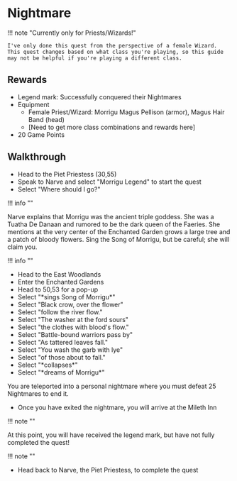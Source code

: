 # Nightmare

!!! note "Currently only for Priests/Wizards!"

    I've only done this quest from the perspective of a female Wizard. This quest changes based on what class you're playing, so this guide may not be helpful if you're playing a different class.

## Rewards

- Legend mark: Successfully conquered their Nightmares
- Equipment
    - Female Priest/Wizard: Morrigu Magus Pellison (armor), Magus Hair Band (head)
    - [Need to get more class combinations and rewards here]
- 20 Game Points

## Walkthrough

- Head to the Piet Priestess (30,55)
- Speak to Narve and select "Morrigu Legend" to start the quest
- Select "Where should I go?"

!!! info ""

Narve explains that Morrigu was the ancient triple goddess. She was a Tuatha De Danaan and rumored to be the dark queen of the Faeries. She mentions at the very center of the Enchanted Garden grows a large tree and a patch of bloody flowers. Sing the Song of Morrigu, but be careful; she will claim you.

!!! info ""

- Head to the East Woodlands
- Enter the Enchanted Gardens
- Head to 50,53 for a pop-up
- Select "\*sings Song of Morrigu\*"
- Select "Black crow, over the flower"
- Select "follow the river flow."
- Select "The washer at the ford sours"
- Select "the clothes with blood's flow."
- Select "Battle-bound warriors pass by"
- Select "As tattered leaves fall."
- Select "You wash the garb with lye"
- Select "of those about to fall."
- Select "\*collapses\*"
- Select "\*dreams of Morrigu\*"

You are teleported into a personal nightmare where you must defeat 25 Nightmares to end it.

- Once you have exited the nightmare, you will arrive at the Mileth Inn

!!! note ""

At this point, you will have received the legend mark, but have not fully completed the quest!

!!! note ""

- Head back to Narve, the Piet Priestess, to complete the quest
